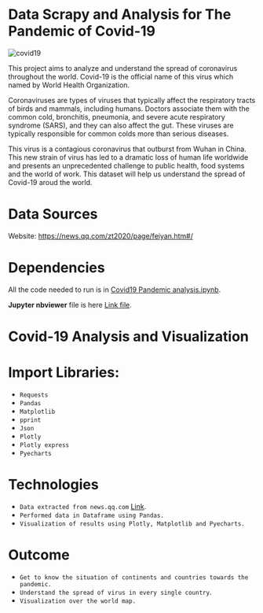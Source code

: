 # Data Scrapy and Analysis for The Pandemic of Covid-19
![covid19](https://github.com/AnsonL11/Coronavirus-Analysis-and-Visualization/blob/main/Graph/Coronavirus%20complication.jpg)

This project aims to analyze and understand the spread of coronavirus throughout the world. Covid-19 is the official name of this virus which named by World Health Organization.

Coronaviruses are types of viruses that typically affect the respiratory tracts of birds and mammals, including humans. Doctors associate them with the common cold, bronchitis, pneumonia, and severe acute respiratory syndrome (SARS), and they can also affect the gut. These viruses are typically responsible for common colds more than serious diseases.

This virus is a contagious coronavirus that outburst from Wuhan in China. This new strain of virus has led to a dramatic loss of human life worldwide and presents an unprecedented challenge to public health, food systems and the world of work. This dataset will help us understand the spread of Covid-19 aroud the world.

# Data Sources
Website: https://news.qq.com/zt2020/page/feiyan.htm#/
# Dependencies
All the code needed to run is in [Covid19 Pandemic analysis.ipynb](https://github.com/AnsonL11/Coronavirus-Analysis-and-Visualization/blob/b11d624230aedeb9478be3dc908b32c58530d0fa/Covid19%20Pandemic%20analysis.ipynb).

**Jupyter nbviewer** file is here [Link file](https://nbviewer.org/urls/gist.githubusercontent.com/AnsonL11/5119423ae12bb04e96655bc9b0cde896/raw/08a16878fb817292b66a387e4dbd859d2a704770/Covid-19.ipynb#).
# Covid-19 Analysis and Visualization
# Import Libraries:
* ``Requests``
* ``Pandas``
* ``Matplotlib``
* ``pprint``
* ``Json``
* ``Plotly``
* ``Plotly express``
* ``Pyecharts``
# Technologies
* ``Data extracted from news.qq.com`` [Link](https://news.qq.com/zt2020/page/feiyan.htm#/).
* ``Performed data in Dataframe using Pandas.``
* ``Visualization of results using Plotly, Matplotlib and Pyecharts.``
# Outcome
* ``Get to know the situation of continents and countries towards the pandemic.``
* ``Understand the spread of virus in every single country``.
* ``Visualization over the world map.``
